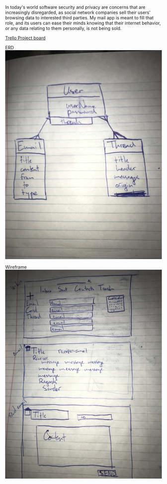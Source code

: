 In today's world software security and privacy are concerns that are increasingly disregarded, as social network companies sell their users' browsing data to interested third parties.
My mail app is meant to fill that role, and its users can ease their minds knowing that their internet behavior, or any data relating to them personally, is not being sold.

[Trello Project board](https://trello.com/b/OyHMo8EW/email)

ERD
<img src='./images/erd.jpg'/>

Wireframe
<img src='./images/wireframe.jpg'/>

